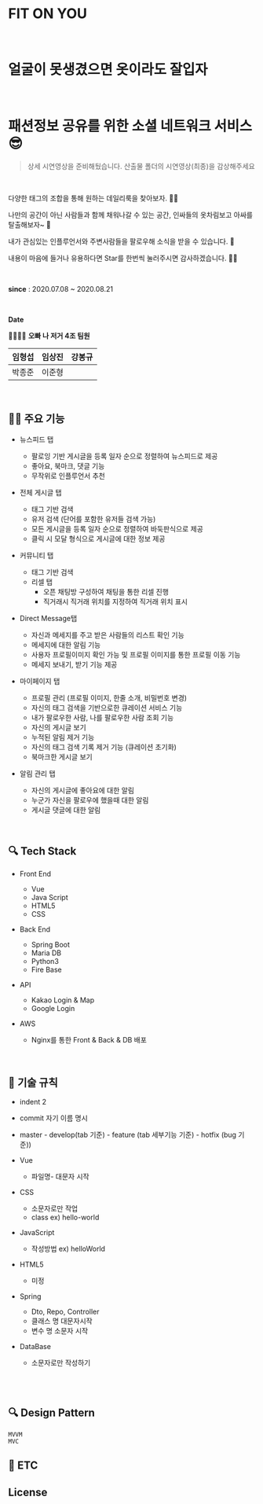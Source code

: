 # FIT ON YOU
<br>

# 얼굴이 못생겼으면 옷이라도 잘입자
<br>

# 패션정보 공유를 위한 소셜 네트워크 서비스 😎
> 상세 시연영상을 준비해뒀습니다. 산출물 폴더의 시연영상(최종)을 감상해주세요

<br>

다양한 태그의 조합을 통해 원하는 데일리룩을 찾아보자. 👨‍💻

나만의 공간이 아닌 사람들과 함께 채워나갈 수 있는 공간, 
인싸들의 옷차림보고 아싸를 탈출해보자~ 🙏

내가 관심있는 인플루언서와 주변사람들을 팔로우해 소식을 받을 수 있습니다. 🙌

내용이 마음에 들거나 유용하다면 Star를 한번씩 눌러주시면 감사하겠습니다. 🙇‍♂️

<br>

**since** : 2020.07.08 ~ 2020.08.21

<br>

**Date**
<br>

👨‍👩‍👦‍👦  **오빠 나 저거 4조 팀원**

| 임형섭 | 임상진 | 강봉규 |
| --- | --- | --- |
| 박종준 | 이준형 |

<br>

## 👨‍⚕️ **주요 기능**

- 뉴스피드 탭
    - 팔로잉 기반 게시글을  등록 일자 순으로 정렬하여 뉴스피드로 제공
    - 좋아요, 북마크, 댓글 기능
    - 무작위로 인플루언서 추천

- 전체 게시글 탭
    - 태그 기반 검색
    - 유저 검색 (단어를 포함한 유저들 검색 가능)
    - 모든 게시글을 등록 일자 순으로 정렬하여 바둑판식으로 제공
    - 클릭 시 모달 형식으로 게시글에 대한 정보 제공

- 커뮤니티 탭
    - 태그 기반 검색
    - 리셀 탭
        - 오픈 채팅방 구성하여 채팅을 통한 리셀 진행
        - 직거래시 직거래 위치를 지정하여 직거래 위치 표시

- Direct Message탭
    - 자신과 메세지를 주고 받은 사람들의 리스트 확인 기능
    - 메세지에 대한 알림 기능
    - 사용자 프로필이미지 확인 가능 및 프로필 이미지를 통한 프로필 이동 기능
    - 메세지 보내기, 받기 기능 제공

- 마이페이지 탭
    - 프로필 관리 (프로필 이미지, 한줄 소개, 비밀번호 변경)
    - 자신의 태그 검색을 기반으로한 큐레이션 서비스 기능
    - 내가 팔로우한 사람, 나를 팔로우한 사람 조회 기능
    - 자신의 게시글 보기
    - 누적된 알림 제거 기능
    - 자신의 태그 검색 기록 제거 기능 (큐레이션 초기화)
    - 북마크한 게시글 보기

- 알림 관리 탭
    - 자신의 게시글에 좋아요에 대한 알림
    - 누군가 자신을 팔로우에 했을때 대한 알림
    - 게시글 댓글에 대한 알림
    

<br>


## 🔍 Tech Stack

- Front End
    - Vue
    - Java Script
    - HTML5
    - CSS

- Back End
    - Spring Boot
    - Maria DB
    - Python3
    - Fire Base

- API
    - Kakao Login & Map
    - Google Login

- AWS
    - Nginx를 통한 Front & Back & DB 배포

<br>

## 🦌 기술 규칙

- indent 2

- commit 자기 이름 명시

- master - develop(tab 기준) - feature (tab 세부기능 기준)
         - hotfix (bug 기준))

- Vue
    - 파일명- 대문자 시작
- CSS
    - 소문자로만 작업
    - class ex) hello-world 
- JavaScript
    - 작성방법 ex) helloWorld
- HTML5
    - 미정
- Spring
    - Dto, Repo, Controller
    - 클래스 명 대문자시작
    - 변수 명 소문자 시작

- DataBase
    - 소문자로만 작성하기




<br>



<br>

## 🔍 Design Pattern
    MVVM
    MVC

## 🦌 ETC

## License
